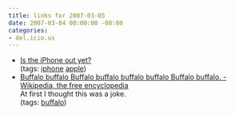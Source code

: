 ```yaml
---
title: links for 2007-03-05
date: 2007-03-04 00:00:00 -08:00
categories:
- del.icio.us
---
```


<ul class="delicious">
	<li>
		<div class="delicious-link"><a href="http://is.itoutyet.com/">Is the iPhone out yet?</a></div>
		<div class="delicious-tags">(tags: <a href="http://del.icio.us/torrez/iphone">iphone</a> <a href="http://del.icio.us/torrez/apple">apple</a>)</div>
	</li>
	<li>
		<div class="delicious-link"><a href="http://en.wikipedia.org/wiki/Buffalo_buffalo_buffalo_buffalo_buffalo_buffalo_buffalo">Buffalo buffalo Buffalo buffalo buffalo buffalo Buffalo buffalo. - Wikipedia, the free encyclopedia</a></div>
		<div class="delicious-extended">At first I thought this was a joke.</div>
		<div class="delicious-tags">(tags: <a href="http://del.icio.us/torrez/buffalo">buffalo</a>)</div>
	</li>
</ul>
